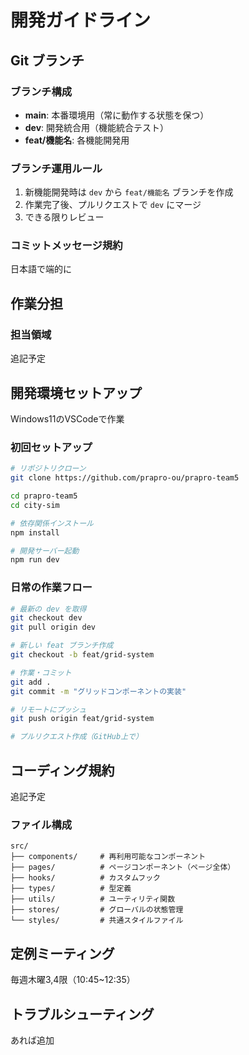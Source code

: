 # 開発ガイドライン

## Git ブランチ

### ブランチ構成
- **main**: 本番環境用（常に動作する状態を保つ）
- **dev**: 開発統合用（機能統合テスト）
- **feat/機能名**: 各機能開発用

### ブランチ運用ルール
1. 新機能開発時は `dev` から `feat/機能名` ブランチを作成
2. 作業完了後、プルリクエストで `dev` にマージ
3. できる限りレビュー

### コミットメッセージ規約
日本語で端的に

## 作業分担

### 担当領域
追記予定

## 開発環境セットアップ
Windows11のVSCodeで作業
### 初回セットアップ
```bash
# リポジトリクローン
git clone https://github.com/prapro-ou/prapro-team5

cd prapro-team5
cd city-sim

# 依存関係インストール
npm install

# 開発サーバー起動
npm run dev
```

### 日常の作業フロー
```bash
# 最新の dev を取得
git checkout dev
git pull origin dev

# 新しい feat ブランチ作成
git checkout -b feat/grid-system

# 作業・コミット
git add .
git commit -m "グリッドコンポーネントの実装"

# リモートにプッシュ
git push origin feat/grid-system

# プルリクエスト作成（GitHub上で）
```

## コーディング規約
追記予定

### ファイル構成
```
src/
├── components/     # 再利用可能なコンポーネント
├── pages/          # ページコンポーネント（ページ全体）
├── hooks/          # カスタムフック
├── types/          # 型定義
├── utils/          # ユーティリティ関数
├── stores/         # グローバルの状態管理
└── styles/         # 共通スタイルファイル
```

## 定例ミーティング
毎週木曜3,4限（10:45~12:35）

## トラブルシューティング
あれば追加
